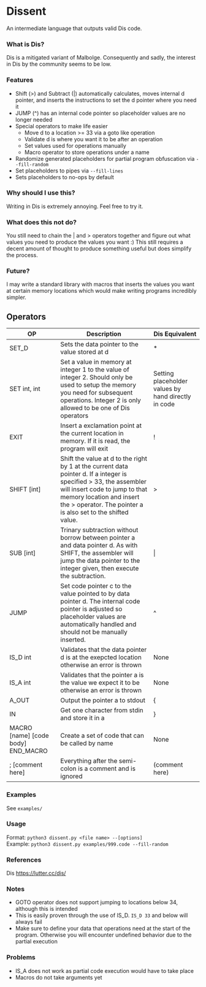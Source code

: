 # Dissent

An intermediate language that outputs valid Dis code.  

### What is Dis?
Dis is a mitigated variant of Malbolge. Consequently and sadly, the interest in Dis by the community seems to be low.

### Features
- Shift (>) and Subtract (|) automatically calculates, moves internal d pointer, and inserts the instructions to set the d pointer where you need it
- JUMP (^) has an internal code pointer so placeholder values are no longer needed
- Special operators to make life easier
  - Move d to a location >= 33 via a goto like operation
  - Validate d is where you want it to be after an operation
  - Set values used for operations manually
  - Macro operator to store operations under a name
- Randomize generated placeholders for partial program obfuscation via `--fill-random`
- Set placeholders to pipes via `--fill-lines`
- Sets placeholders to no-ops by default

### Why should I use this?
Writing in Dis is extremely annoying. Feel free to try it.

### What does this not do?
You still need to chain the | and > operators together and figure out what values you need to produce the values you want :) This still requires a decent amount of thought to produce something useful but does simplify the process. 

### Future?
I may write a standard library with macros that inserts the values you want at certain memory locations which would make writing programs incredibly simpler. 

## Operators 

|  OP | Description | Dis Equivalent  | 
| ------------ | ------------ | ------------ |
|   SET_D | Sets the data pointer to the value stored at d  | *  |
|  SET int, int | Set a value in memory at integer 1 to the value of integer 2. Should only be used to setup the memory you need for subsequent operations. Integer 2 is only allowed to be one of Dis operators  | Setting placeholder values by hand  directly in code|
|  EXIT |  Insert a exclamation point at the current location in memory. If it is read, the program will exit  | !  |
| SHIFT [int]  |  Shift the value at d to the right by 1 at the current data pointer d. If a integer is specified > 33, the assembler will insert code to jump to that memory location and insert the > operator. The pointer a is also set to the shifted value. |  >  |
|  SUB [int] |  Trinary subtraction without borrow between pointer a and data pointer d. As with SHIFT, the assembler will jump the data pointer to the integer given, then execute the subtraction. |  &#124;  |
| JUMP  | Set code pointer c to the value pointed to by data pointer d. The internal code pointer is adjusted so placeholder values are automatically handled and should not be manually inserted.  | ^  |
|  IS_D int | Validates that the data pointer d is at the exepcted location otherwise an error is thrown  | None  |
|  IS_A int | Validates that the pointer a is the value we expect it to be otherwise an error is thrown  | None  |
| A_OUT | Output the pointer a to stdout | { |
| IN | Get one character from stdin and store it in a | } |
| MACRO [name] [code body] END_MACRO| Create a set of code that can be called by name | None |
| ; [comment here] | Everything after the semi-colon is a comment and is ignored | (comment here)|

### Examples
See `examples/`  

### Usage
Format: `python3 dissent.py <file name> --[options]`  
Example: `python3 dissent.py examples/999.code --fill-random`

### References
Dis https://lutter.cc/dis/

### Notes
- GOTO operator does not support jumping to locations below 34, although this is intended
 - This is easily proven through the use of IS_D. `IS_D 33` and below will always fail
- Make sure to define your data that operations need at the start of the program. Otherwise you will encounter undefined behavior due to the partial execution
 
### Problems
- IS_A does not work as partial code execution would have to take place
- Macros do not take arguments yet
